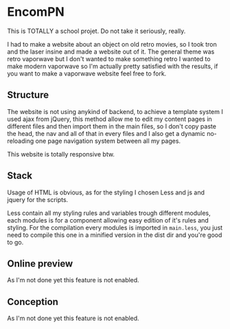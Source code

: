 # EncomPN

This is TOTALLY a school projet. Do not take it seriously, really.

I had to make a website about an object on old retro movies, so I took tron and the laser insine and made a website out of it.
The general theme was retro vaporwave but I don't wanted to make something retro I wanted to make modern vaporwave so I'm actually pretty satisfied with the results, if you want 
to make a vaporwave website feel free to fork.

## Structure

The website is not using anykind of backend, to achieve a template system I used ajax from jQuery, this method allow me to edit my content pages in different files and then import them in the main files, so I don't copy paste the head, the nav and all of that in every files and I also get a dynamic no-reloading one page navigation system between all my pages.

This website is totally responsive btw.

## Stack

Usage of HTML is obvious, as for the styling I chosen Less and js and jquery for the scripts.

Less contain all my styling rules and variables trough different modules, each modules is for a component allowing easy edition of it's rules and styling. For the compilation every modules is imported in `main.less`, you just need to compile this one in a minified version in the dist dir and you're good to go.

## Online preview

As I'm not done yet this feature is not enabled.

## Conception

As I'm not done yet this feature is not enabled.
